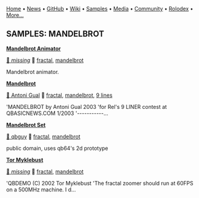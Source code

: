 [Home](https://qb64.com) • [News](../news.md) • [GitHub](../github.md) • [Wiki](../wiki.md) • [Samples](../samples.md) • [Media](../media.md) • [Community](../community.md) • [Rolodex](../rolodex.md) • [More...](../more.md)

## SAMPLES: MANDELBROT

**[Mandelbrot Animator](mandelbrot-animator/index.md)**

[🐝 *missing*](author-missing.md) 🔗 [fractal](fractal.md), [mandelbrot](mandelbrot.md)

Mandelbrot animator.

**[Mandelbrot](mandelbrot-set-2003/index.md)**

[🐝 Antoni Gual](antoni-gual.md) 🔗 [fractal](fractal.md), [mandelbrot](mandelbrot.md), [9 lines](9-lines.md)

'MANDELBROT by Antoni Gual 2003 'for Rel's 9 LINER contest at QBASICNEWS.COM  1/2003 '-----------...

**[Mandelbrot Set](mandelbrot-set-2008/index.md)**

[🐝 qbguy](qbguy.md) 🔗 [fractal](fractal.md), [mandelbrot](mandelbrot.md)

public domain, uses qb64's 2d prototype

**[Tor Myklebust](mandelbrot-zoomer/index.md)**

[🐝 *missing*](author-missing.md) 🔗 [fractal](fractal.md), [mandelbrot](mandelbrot.md)

'QBDEMO (C) 2002 Tor Myklebust  'The fractal zoomer should run at 60FPS on a 500MHz machine.  I d...
